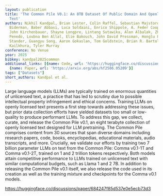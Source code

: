 ```yaml
---
layout: publication
title: 'The Common Pile V0.1: An 8TB Dataset Of Public Domain And Openly Licensed
  Text'
authors: Nikhil Kandpal, Brian Lester, Colin Raffel, Sebastian Majstorovic, Stella
  Biderman, Baber Abbasi, Luca Soldaini, Enrico Shippole, A. Feder Cooper, Aviya Skowron,
  John Kirchenbauer, Shayne Longpre, Lintang Sutawika, Alon Albalak, Zhenlin Xu, Guilherme
  Penedo, Loubna Ben Allal, Elie Bakouch, John David Pressman, Honglu Fan, Dashiell
  Stander, Guangyu Song, Aaron Gokaslan, Tom Goldstein, Brian R. Bartoldson, Bhavya
  Kailkhura, Tyler Murray
conference: No Venue
year: 2025
bibkey: kandpal2025common
additional_links: [{name: Code, url: 'https://huggingface.co/discussions/paper/684247f85d537e0e5ecb73d3'},
  {name: Paper, url: 'https://arxiv.org/abs/hf2506.05209'}]
tags: ["Datasets"]
short_authors: Kandpal et al.
---
```

Large language models (LLMs) are typically trained on enormous quantities of unlicensed text, a practice that has led to scrutiny due to possible intellectual property infringement and ethical concerns. Training LLMs on openly licensed text presents a first step towards addressing these issues, but prior data collection efforts have yielded datasets too small or low-quality to produce performant LLMs. To address this gap, we collect, curate, and release the Common Pile v0.1, an eight terabyte collection of openly licensed text designed for LLM pretraining. The Common Pile comprises content from 30 sources that span diverse domains including research papers, code, books, encyclopedias, educational materials, audio transcripts, and more. Crucially, we validate our efforts by training two 7 billion parameter LLMs on text from the Common Pile: Comma v0.1-1T and Comma v0.1-2T, trained on 1 and 2 trillion tokens respectively. Both models attain competitive performance to LLMs trained on unlicensed text with similar computational budgets, such as Llama 1 and 2 7B. In addition to releasing the Common Pile v0.1 itself, we also release the code used in its creation as well as the training mixture and checkpoints for the Comma v0.1 models.

https://huggingface.co/discussions/paper/684247f85d537e0e5ecb73d3